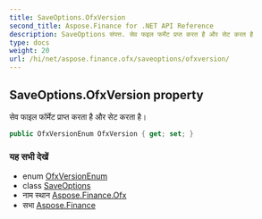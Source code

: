 ```yaml
---
title: SaveOptions.OfxVersion
second_title: Aspose.Finance for .NET API Reference
description: SaveOptions संपत्त. सेव फइल फर्मेट प्रप्त करत है और सेट करत है
type: docs
weight: 20
url: /hi/net/aspose.finance.ofx/saveoptions/ofxversion/
---
```

## SaveOptions.OfxVersion property

सेव फाइल फॉर्मेट प्राप्त करता है और सेट करता है।

```csharp
public OfxVersionEnum OfxVersion { get; set; }
```

### यह सभी देखें

* enum [OfxVersionEnum](../../ofxversionenum/)
* class [SaveOptions](../)
* नाम स्थान [Aspose.Finance.Ofx](../../saveoptions/)
* सभा [Aspose.Finance](../../../)


